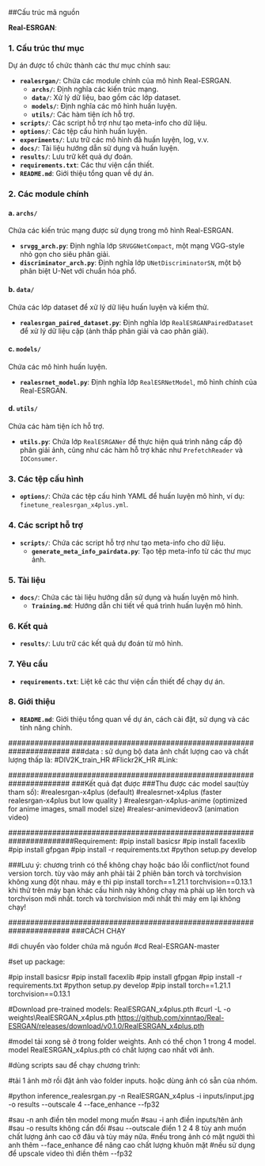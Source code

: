 ##Cấu trúc mã nguồn

**Real-ESRGAN**:

### 1. **Cấu trúc thư mục**
Dự án được tổ chức thành các thư mục chính sau:

- **`realesrgan/`**: Chứa các module chính của mô hình Real-ESRGAN.
  - **`archs/`**: Định nghĩa các kiến trúc mạng.
  - **`data/`**: Xử lý dữ liệu, bao gồm các lớp dataset.
  - **`models/`**: Định nghĩa các mô hình huấn luyện.
  - **`utils/`**: Các hàm tiện ích hỗ trợ.
- **`scripts/`**: Các script hỗ trợ như tạo meta-info cho dữ liệu.
- **`options/`**: Các tệp cấu hình huấn luyện.
- **`experiments/`**: Lưu trữ các mô hình đã huấn luyện, log, v.v.
- **`docs/`**: Tài liệu hướng dẫn sử dụng và huấn luyện.
- **`results/`**: Lưu trữ kết quả dự đoán.
- **`requirements.txt`**: Các thư viện cần thiết.
- **`README.md`**: Giới thiệu tổng quan về dự án.

### 2. **Các module chính**

#### **a. `archs/`**
Chứa các kiến trúc mạng được sử dụng trong mô hình Real-ESRGAN.

- **`srvgg_arch.py`**: Định nghĩa lớp `SRVGGNetCompact`, một mạng VGG-style nhỏ gọn cho siêu phân giải.
- **`discriminator_arch.py`**: Định nghĩa lớp `UNetDiscriminatorSN`, một bộ phân biệt U-Net với chuẩn hóa phổ.


#### **b. `data/`**
Chứa các lớp dataset để xử lý dữ liệu huấn luyện và kiểm thử.

- **`realesrgan_paired_dataset.py`**: Định nghĩa lớp `RealESRGANPairedDataset` để xử lý dữ liệu cặp (ảnh thấp phân giải và cao phân giải).

#### **c. `models/`**
Chứa các mô hình huấn luyện.

- **`realesrnet_model.py`**: Định nghĩa lớp `RealESRNetModel`, mô hình chính của Real-ESRGAN.

#### **d. `utils/`**
Chứa các hàm tiện ích hỗ trợ.

- **`utils.py`**: Chứa lớp `RealESRGANer` để thực hiện quá trình nâng cấp độ phân giải ảnh, cũng như các hàm hỗ trợ khác như `PrefetchReader` và `IOConsumer`.

### 3. **Các tệp cấu hình**
- **`options/`**: Chứa các tệp cấu hình YAML để huấn luyện mô hình, ví dụ: `finetune_realesrgan_x4plus.yml`.

### 4. **Các script hỗ trợ**
- **`scripts/`**: Chứa các script hỗ trợ như tạo meta-info cho dữ liệu.
  - **`generate_meta_info_pairdata.py`**: Tạo tệp meta-info từ các thư mục ảnh.

### 5. **Tài liệu**
- **`docs/`**: Chứa các tài liệu hướng dẫn sử dụng và huấn luyện mô hình.
  - **`Training.md`**: Hướng dẫn chi tiết về quá trình huấn luyện mô hình.

### 6. **Kết quả**
- **`results/`**: Lưu trữ các kết quả dự đoán từ mô hình.

### 7. **Yêu cầu**
- **`requirements.txt`**: Liệt kê các thư viện cần thiết để chạy dự án.

### 8. **Giới thiệu**
- **`README.md`**: Giới thiệu tổng quan về dự án, cách cài đặt, sử dụng và các tính năng chính.


######################################################################
###data : sử dụng bộ data ảnh chất lượng cao và chất lượng thấp là: #DIV2K_train_HR
#Flickr2K_HR
#Link: 

######################################################################
###Kết quả đạt được
###Thu được các model sau(tùy tham số):
#realesrgan-x4plus (default)
#realesrnet-x4plus (faster realesrgan-x4plus but low quality )
#realesrgan-x4plus-anime (optimized for anime images, small model size)
#realesr-animevideov3 (animation video)

#######################################################################Requirement:
#pip install basicsr
#pip install facexlib
#pip install gfpgan
#pip install -r requirements.txt
#python setup.py develop

###Lưu ý: chương trình có thể không chạy hoặc báo lỗi conflict/not found version torch. tùy vào máy anh phải tải 2 phiên bản torch và torchvision không xung đột nhau. máy e thì
pip install torch==1.21.1 torchvision==0.13.1
khi thử trên máy bạn khác cấu hình này không chạy mà phải up lên torch và torchvison mới nhất. torch và torchvision mới nhất thì máy em lại không chạy!

######################################################################
###CÁCH CHẠY

#di chuyển vào folder chứa mã nguồn 
#cd Real-ESRGAN-master

#set up package:

#pip install basicsr
#pip install facexlib
#pip install gfpgan
#pip install -r requirements.txt
#python setup.py develop
#pip install torch==1.21.1 torchvision==0.13.1

#Download pre-trained models: RealESRGAN_x4plus.pth
#curl -L -o weights\RealESRGAN_x4plus.pth https://github.com/xinntao/Real-ESRGAN/releases/download/v0.1.0/RealESRGAN_x4plus.pth

#model tải xong sẽ ở trong folder weights. Anh có thể chọn 1 trong 4 model. model RealESRGAN_x4plus.pth có chất lượng cao nhất với ảnh.

#dùng scripts sau để chạy chương trình:

#tải 1 ảnh mờ rồi đặt ảnh vào folder inputs. hoặc dùng ảnh có sẵn của nhóm.

#python inference_realesrgan.py -n RealESRGAN_x4plus -i inputs/input.jpg -o results --outscale 4 --face_enhance --fp32

#sau -n anh điền tên model mong muốn
#sau -i anh điền inputs/tên ảnh
#sau -o results không cần đổi
#sau --outscale điền 1 2 4 8 tùy anh muốn chất lượng ảnh cao cỡ đâu và tùy máy nữa.
#nếu trong ảnh có mặt người thì anh thêm --face_enhance để nâng cao chất lượng khuôn mặt
#nếu sử dụng để upscale video thì điền thêm --fp32 

